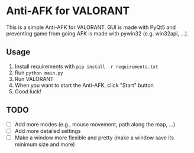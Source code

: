 # Anti-AFK for VALORANT

This is a simple Anti-AFK for VALORANT. GUI is made with PyQt5 and preventing game from going AFK is made with pywin32 (e.g. win32api, ...).

## Usage

1. Install requirements with `pip install -r requirements.txt`
2. Run `python main.py`
3. Run VALORANT
4. When you want to start the Anti-AFK, click "Start" button
5. Good luck!

## TODO

- [ ] Add more modes (e.g., mouse movement, path along the map, ...)
- [ ] Add more detailed settings
- [ ] Make a window more flexible and pretty (make a window save its minimum size and more)